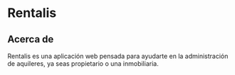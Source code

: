 # Rentalis

## Acerca de

Rentalis es una aplicación web pensada para ayudarte en la administración de aquileres, ya seas propietario o una inmobiliaria.
